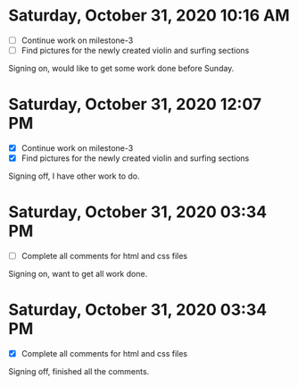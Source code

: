 # Saturday, October 31, 2020 10:16 AM

- [ ] Continue work on milestone-3 
- [ ] Find pictures for the newly created violin and surfing sections 

Signing on, would like to get some work done before Sunday.

# Saturday, October 31, 2020 12:07 PM

- [x] Continue work on milestone-3 
- [x] Find pictures for the newly created violin and surfing sections 

Signing off, I have other work to do.

# Saturday, October 31, 2020 03:34 PM

- [ ] Complete all comments for html and css files

Signing on, want to get all work done.

# Saturday, October 31, 2020 03:34 PM

- [x] Complete all comments for html and css files

Signing off, finished all the comments.

